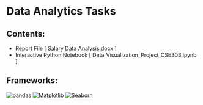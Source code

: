 ﻿# Data Analytics Tasks

## Contents:
* Report File [ Salary Data Analysis.docx ]
* Interactive Python Notebook [ Data_Visualization_Project_CSE303.ipynb ]

## Frameworks:
![pandas](https://img.shields.io/badge/Pandas-1.3.3-blue) [![Matplotlib](https://img.shields.io/badge/Matplotlib-3.4.3-blue)](https://matplotlib.org/) [![Seaborn](https://img.shields.io/badge/Seaborn-0.11.2-blue)](https://seaborn.pydata.org/) 
